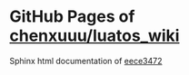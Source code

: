 GitHub Pages of [chenxuuu/luatos_wiki](https://github.com/chenxuuu/luatos_wiki.git)
===
Sphinx html documentation of [eece3472](https://github.com/chenxuuu/luatos_wiki/tree/eece3472482fc73a706215bcdc391a81d33cc870)
